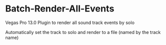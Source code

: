 # Batch-Render-All-Events
Vegas Pro 13.0 Plugin to render all sound track events by solo

Automatically set the track to solo and render to a file (named by the track name)
